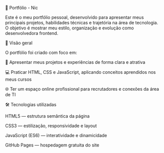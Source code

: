 🌟 Portfólio - Nic


Este é o meu portfólio pessoal, desenvolvido para apresentar meus principais projetos, habilidades técnicas e trajetória na área de tecnologia.
O objetivo é mostrar meu estilo, organização e evolução como desenvolvedora frontend.

🧭 Visão geral

O portfólio foi criado com foco em:

📌 Apresentar meus projetos e experiências de forma clara e atrativa

💻 Praticar HTML, CSS e JavaScript, aplicando conceitos aprendidos nos meus cursos

🌐 Ter um espaço online profissional para recrutadores e conexões da área de TI

🛠 Tecnologias utilizadas

HTML5 — estrutura semântica da página

CSS3 — estilização, responsividade e layout

JavaScript (ES6) — interatividade e dinamicidade

GitHub Pages — hospedagem gratuita do site
